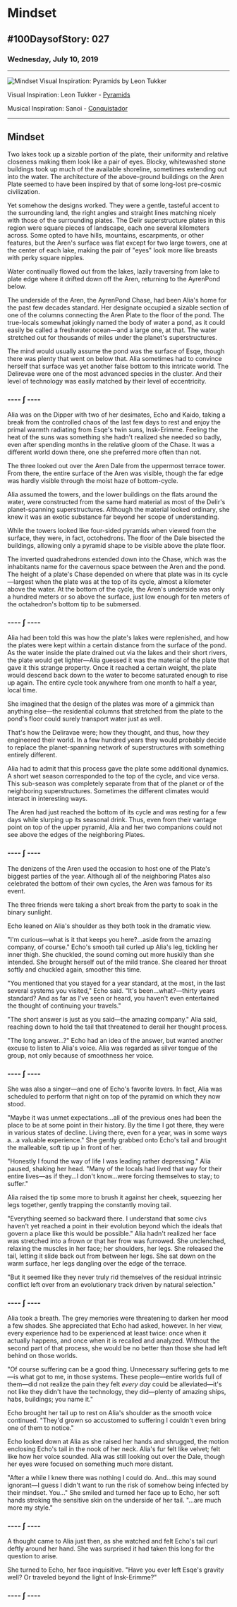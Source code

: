 # Mindset

## #100DaysofStory: 027

### Wednesday, July 10, 2019

---

![Mindset Visual Inspiration: Pyramids by Leon Tukker](mindset.jpg)

Visual Inspiration: Leon Tukker - [Pyramids](https://www.artstation.com/artwork/gK3ke)

Musical Inspiration: Sanoi - [Conquistador](https://open.spotify.com/track/6VRPYoUZdL35sMrCDMD3PT)

---

## Mindset

Two lakes took up a sizable portion of the plate, their uniformity and relative closeness making them look like a pair of eyes. Blocky, whitewashed stone buildings took up much of the available shoreline, sometimes extending out into the water. The architecture of the above-ground buildings on the Aren Plate seemed to have been inspired by that of some long-lost pre-cosmic civilization.

Yet somehow the designs worked. They were a gentle, tasteful accent to the surrounding land, the right angles and straight lines matching nicely with those of the surrounding plates. The Delir superstructure plates in this region were square pieces of landscape, each one several kilometers across. Some opted to have hills, mountains, escarpments, or other features, but the Aren's surface was flat except for two large towers, one at the center of each lake, making the pair of "eyes" look more like breasts with perky square nipples.

Water continually flowed out from the lakes, lazily traversing from lake to plate edge where it drifted down off the Aren, returning to the AyrenPond below.

The underside of the Aren, the AyrenPond Chase, had been Alia's home for the past few decades standard. Her designate occupied a sizable section of one of the columns connecting the Aren Plate to the floor of the pond. The true-locals somewhat jokingly named the body of water a pond, as it could easily be called a freshwater ocean—and a large one, at that. The water stretched out for thousands of miles under the planet's superstructures.

The mind would usually assume the pond was the surface of Esqe, though there was plenty that went on below that. Alia sometimes had to convince herself that surface was yet another false bottom to this intricate world. The Delirevae were one of the most advanced species in the cluster. And their level of technology was easily matched by their level of eccentricity.

### ---- ∫ ----

Alia was on the Dipper with two of her desimates, Echo and Kaido, taking a break from the controlled chaos of the last few days to rest and enjoy the primal warmth radiating from Esqe's twin suns, Insk-Erimme. Feeling the heat of the suns was something she hadn't realized she needed so badly, even after spending months in the relative gloom of the Chase. It was a different world down there, one she preferred more often than not.

The three looked out over the Aren Dale from the uppermost terrace tower. From there, the entire surface of the Aren was visible, though the far edge was hardly visible through the moist haze of bottom-cycle.

Alia assumed the towers, and the lower buildings on the flats around the water, were constructed from the same hard material as most of the Delir's planet-spanning superstructures. Although the material looked ordinary, she knew it was an exotic substance far beyond her scope of understanding.

While the towers looked like four-sided pyramids when viewed from the surface, they were, in fact, octohedrons. The floor of the Dale bisected the buildings, allowing only a pyramid shape to be visible above the plate floor.

The inverted quadrahedrons extended down into the Chase, which was the inhabitants name for the cavernous space between the Aren and the pond. The height of a plate's Chase depended on where that plate was in its cycle—largest when the plate was at the top of its cycle, almost a kilometer above the water. At the bottom of the cycle, the Aren's underside was only a hundred meters or so above the surface, just low enough for ten meters of the octahedron's bottom tip to be submersed.

### ---- ∫ ----

Alia had been told this was how the plate's lakes were replenished, and how the plates were kept within a certain distance from the surface of the pond. As the water inside the plate drained out via the lakes and their short rivers, the plate would get lighter—Alia guessed it was the material of the plate that gave it this strange property. Once it reached a certain weight, the plate would descend back down to the water to become saturated enough to rise up again. The entire cycle took anywhere from one month to half a year, local time.

She imagined that the design of the plates was more of a gimmick than anything else—the residential columns that stretched from the plate to the pond's floor could surely transport water just as well.

That's how the Deliravae were; how they thought, and thus, how they engineered their world. In a few hundred years they would probably decide to replace the planet-spanning network of superstructures with something entirely different.

Alia had to admit that this process gave the plate some additional dynamics. A short wet season corresponded to the top of the cycle, and vice versa. This sub-season was completely separate from that of the planet or of the neighboring superstructures. Sometimes the different climates would interact in interesting ways.

The Aren had just reached the bottom of its cycle and was resting for a few days while slurping up its seasonal drink. Thus, even from their vantage point on top of the upper pyramid, Alia and her two companions could not see above the edges of the neighboring Plates.

### ---- ∫ ----

The denizens of the Aren used the occasion to host one of the Plate's biggest parties of the year. Although all of the neighboring Plates also celebrated the bottom of their own cycles, the Aren was famous for its event.

The three friends were taking a short break from the party to soak in the binary sunlight.

Echo leaned on Alia's shoulder as they both took in the dramatic view.

"I'm curious—what is it that keeps you here?...aside from the amazing company, of course." Echo's smooth tail curled up Alia's leg, tickling her inner thigh. She chuckled, the sound coming out more huskily than she intended. She brought herself out of the mild trance. She cleared her throat softly and chuckled again, smoother this time.

"You mentioned that you stayed for a year standard, at the most, in the last several systems you visited," Echo said. "It's been...what?—thirty years standard? And as far as I've seen or heard, you haven't even entertained the thought of continuing your travels."

"The short answer is just as you said—the amazing company." Alia said, reaching down to hold the tail that threatened to derail her thought process.

"The long answer...?" Echo had an idea of the answer, but wanted another excuse to listen to Alia's voice. Alia was regarded as silver tongue of the group, not only because of smoothness her voice.

### ---- ∫ ----

She was also a singer—and one of Echo's favorite lovers. In fact, Alia was scheduled to perform that night on top of the pyramid on which they now stood.

"Maybe it was unmet expectations...all of the previous ones had been the place to be at some point in their history. By the time I got there, they were in various states of decline. Living there, even for a year, was in some ways a...a valuable experience." She gently grabbed onto Echo's tail and brought the malleable, soft tip up in front of her. 

"Honestly I found the way of life I was leading rather depressing." Alia paused, shaking her head. "Many of the locals had lived that way for their entire lives—as if they...I don't know...were forcing themselves to stay; to suffer."

Alia raised the tip some more to brush it against her cheek, squeezing her legs together, gently trapping the constantly moving tail.

"Everything seemed so backward there. I understand that some civs haven't yet reached a point in their evolution beyond which the ideals that govern a place like this would be possible." Alia hadn't realized her face was stretched into a frown or that her frow was furrowed. She unclenched, relaxing the muscles in her face; her shoulders, her legs. She released the tail, letting it slide back out from between her legs. She sat down on the warm surface, her legs dangling over the edge of the terrace.

"But it seemed like they never truly rid themselves of the residual intrinsic conflict left over from an evolutionary track driven by natural selection."

### ---- ∫ ----

Alia took a breath. The grey memories were threatening to darken her mood a few shades. She appreciated that Echo had asked, however. In her view, every experience had to be experienced at least twice: once when it actually happens, and once when it is recalled and analyzed. Without the second part of that process, she would be no better than those she had left behind on those worlds.

"Of course suffering can be a good thing. Unnecessary suffering gets to me—is what got to me, in those systems. These people—entire worlds full of them—did not realize the pain they felt _every day_ could be alleviated—it's not like they didn't have the technology, they did—plenty of amazing ships, habs, buildings; you name it."

Echo brought her tail up to rest on Alia's shoulder as the smooth voice continued. "They'd grown so accustomed to suffering I couldn't even bring one of them to notice."

Echo looked down at Alia as she raised her hands and shrugged, the motion enclosing Echo's tail in the nook of her neck. Alia's fur felt like velvet; felt like how her voice sounded. Alia was still looking out over the Dale, though her eyes were focused on something much more distant.

"After a while I knew there was nothing I could do. And...this may sound ignorant—I guess I didn't want to run the risk of somehow being infected by their mindset. You..." She smiled and turned her face up to Echo, her soft hands stroking the sensitive skin on the underside of her tail. "...are much more my style."

### ---- ∫ ----

A thought came to Alia just then, as she watched and felt Echo's tail curl deftly around her hand. She was surprised it had taken this long for the question to arise.

She turned to Echo, her face inquisitive. "Have you ever left Esqe's gravity well? Or traveled beyond the light of Insk-Erimme?"

### ---- ∫ ----

